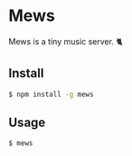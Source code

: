 # Mews

Mews is a tiny music server. :cat2:

## Install

```sh
$ npm install -g mews
```

## Usage

```sh
$ mews
```
